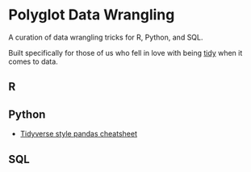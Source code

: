 # Polyglot Data Wrangling

A curation of data wrangling tricks for R, Python, and SQL. 

Built specifically for those of us who fell in love with being [tidy](https://www.tidyverse.org/) when it comes to data.

## R

## Python

- [Tidyverse style pandas cheatsheet](https://github.com/GeorgeJJW/polygot_data_wrangling/blob/master/doc/tidy_pandas.md)

## SQL
